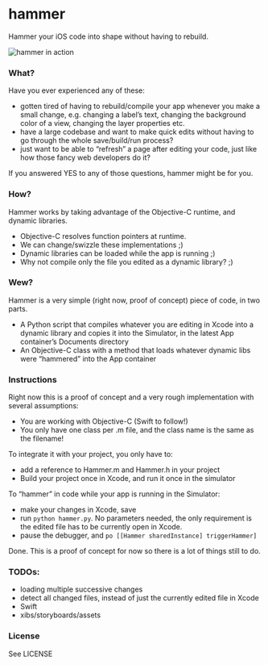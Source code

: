 # hammer
Hammer your iOS code into shape without having to rebuild.

![hammer in action](https://github.com/maranas/hammer/blob/master/hammer-demo.gif?raw=true)


### What?
Have you ever experienced any of these:
- gotten tired of having to rebuild/compile your app whenever you make a small change, e.g. changing a label’s text, changing the background color of a view, changing the layer properties etc.
- have a large codebase and want to make quick edits without having to go through the whole save/build/run process?
- just want to be able to “refresh” a page after editing your code, just like how those fancy web developers do it?

If you answered YES to any of those questions, hammer might be for you.

### How?
Hammer works by taking advantage of the Objective-C runtime, and dynamic libraries.
- Objective-C resolves function pointers at runtime.
- We can change/swizzle these implementations ;)
- Dynamic libraries can be loaded while the app is running ;)
- Why not compile only the file you edited as a dynamic library? ;)

### Wew?
Hammer is a very simple (right now, proof of concept) piece of code, in two parts.
- A Python script that compiles whatever you are editing in Xcode into a dynamic library and copies it into the Simulator, in the latest App container’s Documents directory
- An Objective-C class with a method that loads whatever dynamic libs were “hammered” into the App container

### Instructions
Right now this is a proof of concept and a very rough implementation with several assumptions:
- You are working with Objective-C (Swift to follow!)
- You only have one class per .m file, and the class name is the same as the filename!

To integrate it with your project, you only have to:
- add a reference to Hammer.m and Hammer.h in your project
- Build your project once in Xcode, and run it once in the simulator

To “hammer” in code while your app is running in the Simulator:
- make your changes in Xcode, save
- run `python hammer.py`. No parameters needed, the only requirement is the edited file has to be currently open in Xcode.
- pause the debugger, and `po [[Hammer sharedInstance] triggerHammer]`

Done. This is a proof of concept for now so there is a lot of things still to do.

### TODOs:
- loading multiple successive changes
- detect all changed files, instead of just the currently edited file in Xcode
- Swift
- xibs/storyboards/assets

### License
See LICENSE

